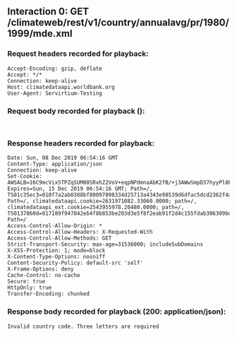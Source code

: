 ## Interaction 0: GET /climateweb/rest/v1/country/annualavg/pr/1980/1999/mde.xml

### Request headers recorded for playback:

```
Accept-Encoding: gzip, deflate
Accept: */*
Connection: keep-alive
Host: climatedataapi.worldbank.org
User-Agent: Servirtium-Testing
```

### Request body recorded for playback ():

```


```

### Response headers recorded for playback:

```
Date: Sun, 08 Dec 2019 06:54:16 GMT
Content-Type: application/json
Connection: keep-alive
Set-Cookie: AWSALB=16C9mcVix5TPZqSUM00SRxhZ2VoV+eqpNPdmnaAbK2fB/+j3AWwSmpD37hyyPl8PznaoxnNMQRygayT5RziU6U7lVoU97lVw74y73IfcoL1e7s6a1n7V4HrTCbZR; Expires=Sun, 15 Dec 2019 06:54:16 GMT; Path=/, TS01c35ec3=010f7a2ab0388bf80097098334d25713a4343e98539d6dfac5dcd2362f4a6c4975aa24089a1709a5810ddd3d1335d00aad556569ad; Path=/, climatedataapi.cookie=2631971082.33060.0000; path=/, climatedataapi_ext.cookie=2543955978.20480.0000; path=/, TS0137860d=017189f947042eb4f8b853be203d3e5f8f2eab91f2d4c155fdab306309bdedf25de9783b7a631dd6adcd8a01d0f7483f3f126b9ff6848f4d30927cb6c35985556051ea246240f161bb48057dde38b9618d883f95d1498741cd8a0a97438e766e331d44339f; Path=/
Access-Control-Allow-Origin: *
Access-Control-Allow-Headers: X-Requested-With
Access-Control-Allow-Methods: GET
Strict-Transport-Security: max-age=31536000; includeSubDomains
X-XSS-Protection: 1; mode=block
X-Content-Type-Options: nosniff
Content-Security-Policy: default-src 'self'
X-Frame-Options: deny
Cache-Control: no-cache
Secure: true
HttpOnly: true
Transfer-Encoding: chunked
```

### Response body recorded for playback (200: application/json):

```
Invalid country code. Three letters are required
```